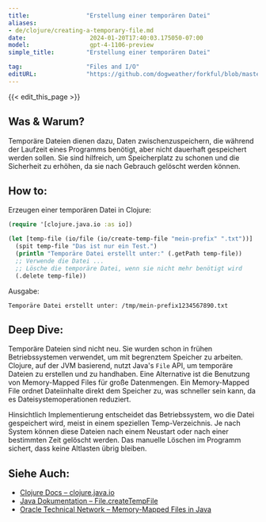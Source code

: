 ```yaml
---
title:                "Erstellung einer temporären Datei"
aliases:
- de/clojure/creating-a-temporary-file.md
date:                  2024-01-20T17:40:03.175050-07:00
model:                 gpt-4-1106-preview
simple_title:         "Erstellung einer temporären Datei"

tag:                  "Files and I/O"
editURL:              "https://github.com/dogweather/forkful/blob/master/content/de/clojure/creating-a-temporary-file.md"
---
```


{{< edit_this_page >}}

## Was & Warum?
Temporäre Dateien dienen dazu, Daten zwischenzuspeichern, die während der Laufzeit eines Programms benötigt, aber nicht dauerhaft gespeichert werden sollen. Sie sind hilfreich, um Speicherplatz zu schonen und die Sicherheit zu erhöhen, da sie nach Gebrauch gelöscht werden können.

## How to:
Erzeugen einer temporären Datei in Clojure:

```Clojure
(require '[clojure.java.io :as io])

(let [temp-file (io/file (io/create-temp-file "mein-prefix" ".txt"))]
  (spit temp-file "Das ist nur ein Test.")
  (println "Temporäre Datei erstellt unter:" (.getPath temp-file))
  ;; Verwende die Datei ...
  ;; Lösche die temporäre Datei, wenn sie nicht mehr benötigt wird
  (.delete temp-file))
```

Ausgabe:

```
Temporäre Datei erstellt unter: /tmp/mein-prefix1234567890.txt
```

## Deep Dive:
Temporäre Dateien sind nicht neu. Sie wurden schon in frühen Betriebssystemen verwendet, um mit begrenztem Speicher zu arbeiten. Clojure, auf der JVM basierend, nutzt Java's `File` API, um temporäre Dateien zu erstellen und zu handhaben. Eine Alternative ist die Benutzung von Memory-Mapped Files für große Datenmengen. Ein Memory-Mapped File ordnet Dateiinhalte direkt dem Speicher zu, was schneller sein kann, da es Dateisystemoperationen reduziert.

Hinsichtlich Implementierung entscheidet das Betriebssystem, wo die Datei gespeichert wird, meist in einem speziellen Temp-Verzeichnis. Je nach System können diese Dateien nach einem Neustart oder nach einer bestimmten Zeit gelöscht werden. Das manuelle Löschen im Programm sichert, dass keine Altlasten übrig bleiben.

## Siehe Auch:
- [Clojure Docs – clojure.java.io](https://clojuredocs.org/clojure.java.io)
- [Java Dokumentation – File.createTempFile](https://docs.oracle.com/javase/8/docs/api/java/io/File.html#createTempFile-java.lang.String-java.lang.String-)
- [Oracle Technical Network – Memory-Mapped Files in Java](https://www.oracle.com/technical-resources/articles/javase/nio.html)
